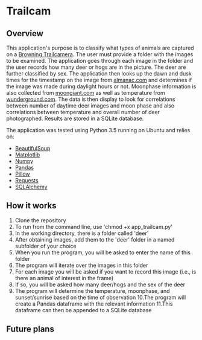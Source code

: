# Trailcam

## Overview
This application's purpose is to classify what types of animals are captured on a [Browning Trailcamera](https://browningtrailcameras.com/). The user must provide a folder with the images to be examined. The application goes through each image in the folder and the user records how many deer or hogs are in the picture. The deer are further classified by sex. The application then looks up the dawn and dusk times for the timestamp on the image from [almanac.com](https://www.almanac.com/) and determines if the image was made during daylight hours or not. Moonphase information is also collected from [moongiant.com](https://www.moongiant.com) as well as temperature from [wunderground.com](www.wunderground.com). The data is then display to look for correlations between number of daytime deer images and moon phase and also correlations between temperature and overall number of deer photographed. Results are stored in a SQLite database.

The application was tested using Python 3.5 running on Ubuntu and relies on:
* [BeautifulSoup](https://www.crummy.com/software/BeautifulSoup/)
* [Matplotlib](https://matplotlib.org/)
* [Numpy](http://www.numpy.org/)
* [Pandas](https://pandas.pydata.org/)
* [Pillow](https://pillow.readthedocs.io/en/5.1.x/)
* [Requests](http://docs.python-requests.org/en/master/)
* [SQLAlchemy](https://www.sqlalchemy.org/)

## How it works

1. Clone the repository
2. To run from the command line, use 'chmod +x app_trailcam.py' 
3. In the working directory, there is a folder called 'deer'
4. After obtaining images, add them to the 'deer' folder in a named subfolder of your choice
5. When you run the program, you will be asked to enter the name of this folder
6. The program will iterate over the images in this folder
7. For each image you will be asked if you want to record this image (i.e., is there an animal of interest in the frame)
8. If so, you will be asked how many deer/hogs and the sex of the deer
9. The program will determine the temperature, moonphase, and sunset/sunrise based on the time of observation 
10.The program will create a Pandas dataframe with the relevant information
11.This dataframe can then be appended to a SQLite database

## Future plans
